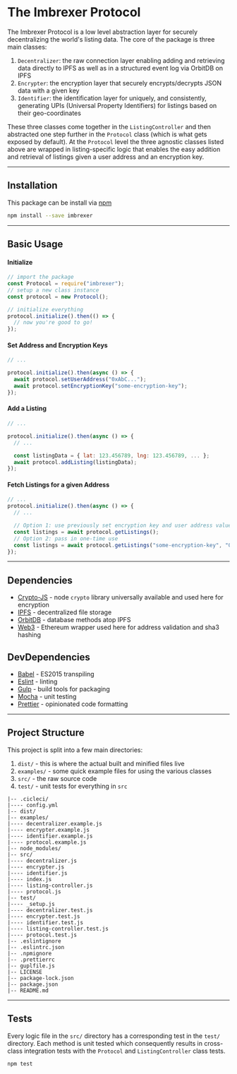 # The Imbrexer Protocol

The Imbrexer Protocol is a low level abstraction layer for securely decentralizing the world's listing data. The core of the package is three main classes:

1. `Decentralizer`: the raw connection layer enabling adding and retrieving data directly to IPFS as well as in a structured event log via OrbitDB on IPFS
2. `Encrypter`: the encryption layer that securely encrypts/decrypts JSON data with a given key
3. `Identifier`: the identification layer for uniquely, and consistently, generating UPIs (Universal Property Identifiers) for listings based on their geo-coordinates

These three classes come together in the `ListingController` and then abstracted one step further in the `Protocol` class (which is what gets exposed by default). At the `Protocol` level the three agnostic classes listed above are wrapped in listing-specific logic that enables the easy addition and retrieval of listings given a user address and an encryption key.

---

## Installation

This package can be install via [npm](https://www.npmjs.com/package/imbrexer)

```bash
npm install --save imbrexer
```

---

## Basic Usage

#### Initialize

```js
// import the package
const Protocol = require("imbrexer");
// setup a new class instance
const protocol = new Protocol();

// initialize everything
protocol.initialize().then(() => {
  // now you're good to go!
});
```

#### Set Address and Encryption Keys

```js
// ...

protocol.initialize().then(async () => {
  await protocol.setUserAddress("0xAbC...");
  await protocol.setEncryptionKey("some-encryption-key");
});
```

#### Add a Listing

```js
// ...

protocol.initialize().then(async () => {
  // ...

  const listingData = { lat: 123.456789, lng: 123.456789, ... };
  await protocol.addListing(listingData);
});
```

#### Fetch Listings for a given Address

```js
// ...
protocol.initialize().then(async () => {
  // ...

  // Option 1: use previously set encryption key and user address values
  const listings = await protocol.getListings();
  // Option 2: pass in one-time use
  const listings = await protocol.getListings("some-encryption-key", "0xAbC");
});
```

---

## Dependencies

- [Crypto-JS]() - node `crypto` library universally available and used here for encryption
- [IPFS](https://ipfs.io) - decentralized file storage
- [OrbitDB]() - database methods atop IPFS
- [Web3]() - Ethereum wrapper used here for address validation and sha3 hashing

## DevDependencies

- [Babel]() - ES2015 transpiling
- [Eslint]() - linting
- [Gulp]() - build tools for packaging
- [Mocha]() - unit testing
- [Prettier]() - opinionated code formatting

---

## Project Structure

This project is split into a few main directories:

1. `dist/` - this is where the actual built and minified files live
2. `examples/` - some quick example files for using the various classes
3. `src/` - the raw source code
4. `test/` - unit tests for everything in `src`

```
|-- .cicleci/
|---- config.yml
|-- dist/
|-- examples/
|---- decentralizer.example.js
|---- encrypter.example.js
|---- identifier.example.js
|---- protocol.example.js
|-- node_modules/
|-- src/
|---- decentralizer.js
|---- encrypter.js
|---- identifier.js
|---- index.js
|---- listing-controller.js
|---- protocol.js
|-- test/
|---- _setup.js
|---- decentralizer.test.js
|---- encrypter.test.js
|---- identifier.test.js
|---- listing-controller.test.js
|---- protocol.test.js
|-- .eslintignore
|-- .eslintrc.json
|-- .npmignore
|-- .prettierrc
|-- guplfile.js
|-- LICENSE
|-- package-lock.json
|-- package.json
|-- README.md
```

---

## Tests

Every logic file in the `src/` directory has a corresponding test in the `test/` directory. Each method is unit tested which consequently results in cross-class integration tests with the `Protocol` and `ListingController` class tests.

```bash
npm test
```
